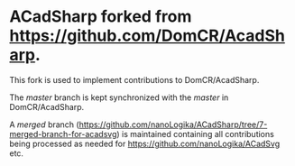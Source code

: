# ﻿ACadSharp forked from https://github.com/DomCR/AcadSharp.

This fork is used to implement contributions to DomCR/AcadSharp.

The _master_ branch is kept synchronized with the _master_ in DomCR/AcadSharp.

A _merged_ branch (https://github.com/nanoLogika/ACadSharp/tree/7-merged-branch-for-acadsvg) is maintained containing all contributions being processed as needed for https://github.com/nanoLogika/ACadSvg etc.